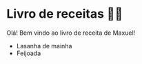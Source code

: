 # Livro de receitas :man_cook:

Olá! Bem vindo ao livro de receita de Maxuel!

- Lasanha de mainha
- Feijoada
